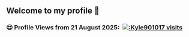 ## Welcome to my profile 👋

<h3 style="display:flex; align-items:center">
    😍 Profile Views from 21 August 2025: &nbsp;
    <a href="https://github.com/Kyle901017">
        <img src="https://count.getloli.com/@:Kyle901017?theme=kasuterura-4" alt=":Kyle901017 visits" />
    </a>
</h3>
